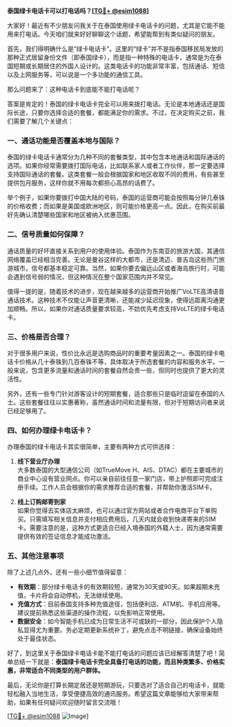 **泰国绿卡电话卡可以打电话吗？[[TG💪+ @esim1088](https://t.me/s/esim1088)]**

大家好！最近有不少朋友问我关于在泰国使用绿卡电话卡的问题，尤其是它能不能用来打电话。今天咱们就来好好聊聊这个话题，希望能帮到有类似疑问的朋友。

首先，我们得明确什么是“绿卡电话卡”。这里的“绿卡”并不是指泰国移民局发放的那种正式居留身份文件（即泰国绿卡），而是指一种特殊的电话卡，通常是为在泰国短期或长期居住的外国人设计的。这类电话卡的功能非常丰富，包括通话、短信以及上网服务等，可以说是一个多功能的通信工具。

那么问题来了：这种电话卡到底能不能打电话呢？

答案是肯定的！泰国的绿卡电话卡完全可以用来拨打电话。无论是本地通话还是国际长途，只要你选择合适的套餐，都能满足你的需求。不过，在决定购买之前，我们需要了解几个关键点：

### **一、通话功能是否覆盖本地与国际？**
泰国的绿卡电话卡通常分为几种不同的套餐类型，其中包含本地通话和国际通话的选项。如果你经常需要拨打国际电话，比如联系家人或者工作伙伴，那一定要选择支持国际通话的套餐。这类套餐一般会根据国家和地区收取不同的费用，有些甚至提供包月服务，这样你就不用每次都担心高昂的话费了。

举个例子，如果你要拨打中国大陆的号码，泰国的运营商可能会按照每分钟几泰铢的价格收费；而如果是美国或欧洲地区，则可能价格更高一点。因此，在购买前最好先确认清楚哪些国家和地区被纳入优惠范围。

### **二、信号质量如何保障？**
通话质量的好坏直接关系到用户的使用体验。泰国作为东南亚的旅游大国，其通信网络覆盖已经相当完善。无论是曼谷这样的大都市，还是清迈、普吉岛这些热门旅游城市，信号都基本稳定可靠。当然，如果你要去偏远山区或者海岛旅行时，可能会遇到信号弱的情况，但这种情况在整个国家范围内并不常见。

值得一提的是，随着技术的进步，现在越来越多的运营商开始推广VoLTE高清语音通话技术。这种技术不仅能让声音更清晰，还能减少延迟现象，使得远距离沟通更加顺畅。所以，如果你对通话质量要求较高，不妨优先考虑支持VoLTE的绿卡电话卡。

### **三、价格是否合理？**
对于很多用户来说，性价比永远是选购商品时的重要考量因素之一。泰国的绿卡电话卡价格从几十泰铢到几百泰铢不等，具体取决于所选套餐的内容和服务水平。一般来说，包含更多流量和通话时间的套餐自然会贵一些，但同时也提供了更大的灵活性。

另外，还有一些专门针对游客设计的短期套餐，适合那些只是临时逗留在泰国的人士。这些套餐往往以实惠著称，虽然通话时间和流量有限，但对于短期访问者来说已经足够用了。

### **四、如何办理绿卡电话卡？**
办理泰国的绿卡电话卡其实很简单，主要有两种方式可供选择：

1. **线下营业厅办理**  
   大多数泰国的大型通信公司（如TrueMove H、AIS、DTAC）都在主要城市的商业中心设有营业网点。你可以亲自前往任意一家门店，带上护照即可完成注册手续。工作人员会根据你的需求推荐合适的套餐，并帮助你激活SIM卡。

2. **线上订购邮寄到家**  
   如果你觉得去实体店太麻烦，也可以通过官方网站或者合作电商平台下单购买。只需填写相关信息并支付相应费用后，几天内就会收到快递寄来的SIM卡。需要注意的是，这种方式更适合已经入境泰国的外籍人士，因为通常需要提供有效的签证信息才能成功激活。

### **五、其他注意事项**
除了上述几点外，还有一些小细节值得留意：

- **有效期**：部分绿卡电话卡的有效期较短，通常为30天或90天。如果超期未充值，卡片将会自动停机，无法继续使用。
- **充值方式**：目前泰国支持多种充值途径，包括便利店、ATM机、手机应用等。建议提前熟悉这些渠道的操作流程，以免影响正常使用。
- **数据安全**：如今智能手机已成为日常生活不可或缺的一部分，因此保护个人隐私显得尤为重要。务必定期更新系统补丁，避免点击不明链接，确保设备始终处于最佳状态。

好了，到这里关于泰国绿卡电话卡能不能打电话的问题应该已经解答清楚了吧！简单总结一下就是：**泰国绿卡电话卡完全具备打电话的功能，而且种类繁多、价格实惠，非常适合不同类型的用户群体。**

最后，无论你是打算长期定居还是短期游玩，只要选对了适合自己的电话卡，就能轻松融入当地生活，享受便捷高效的通讯服务。希望这篇文章能够给大家带来帮助，如果有任何疑问欢迎随时留言交流哦！

[[TG💪+ @esim1088](https://t.me/s/esim1088) ![Image](https://i.postimg.cc/4NQfJmqS/Snipaste-2025-05-13-00-14-12.png)]